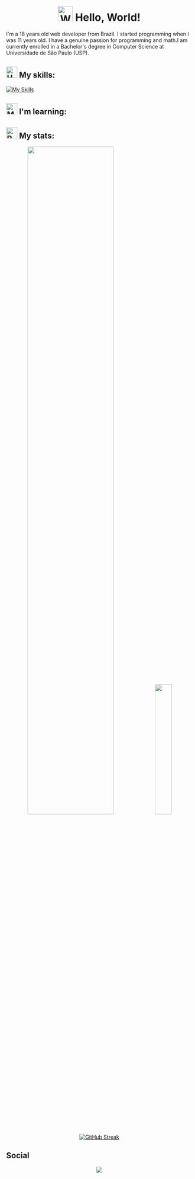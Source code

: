 <h1 align="center"><img src="https://raw.githubusercontent.com/Tarikul-Islam-Anik/Animated-Fluent-Emojis/master/Emojis/Hand%20gestures/Waving%20Hand.png" alt="Waving Hand" width="40" height="40" /> Hello, World!</h1>

<p>I'm a 18 years old web developer from Brazil. I started programming when I was 11 years old. I have a genuine passion for programming and math.I am currently enrolled in a Bachelor's degree in Computer Science at Universidade de São Paulo (USP).</p>

<h2><img src="https://raw.githubusercontent.com/Tarikul-Islam-Anik/Microsoft-Teams-Animated-Emojis/master/Emojis/Objects/Hammer.png" alt="Hammer" width="30" height="30" /> My skills:</h2>

[![My Skills](https://skills-icons.vercel.app/api/icons?i=html,css,js,ts,nodejs,react,nextjs,elixir,phoenix)](#)

<h2><img src="https://raw.githubusercontent.com/Tarikul-Islam-Anik/Animated-Fluent-Emojis/master/Emojis/People%20with%20professions/Man%20Student%20Medium-Dark%20Skin%20Tone.png" alt="Man Student Medium-Dark Skin Tone" width="30" height="30" /> I'm learning:</h2>

<!-- [![My Skills](...)](#) -->

</div>

<h2><img src="https://raw.githubusercontent.com/Tarikul-Islam-Anik/Animated-Fluent-Emojis/master/Emojis/Travel%20and%20places/Rocket.png" alt="Rocket" width="30" height="30" /> My stats:</h2>

<div align="center" display="inline_block">
  <img width="68%" src="https://github-readme-stats.vercel.app/api?username=ioolliver&count_private=true&show_icons=true&theme=github_dark">
  <img width="30%" src="https://github-readme-stats.vercel.app/api/top-langs/?username=ioolliver&count_private=true&show_icons=true&theme=github_dark&hide=html,css,javascript,tsql">
</div>

<div align="center">
  
[![GitHub Streak](https://github-readme-streak-stats-bice-psi.vercel.app/?user=ioolliver&theme=github_dark&card_width=1000&border=ffffff&ring=1f6feb&fire=eb1f6f&stroke=58a7fe&dates=58a7fe)](https://git.io/streak-stats)

</div>

<h2>Social</h2>
  
<div align="center">
  <a target="_blank" href="https://www.linkedin.com/in/isaque-nascimento-143889233/"><img src="https://img.shields.io/badge/LinkedIn-0077B5?style=for-the-badge&logo=linkedin&logoColor=white"></a>
</div>
